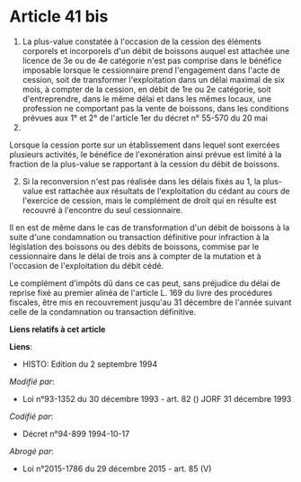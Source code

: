 # Article 41 bis

1. La plus-value constatée à l'occasion de la cession des éléments corporels et incorporels d'un débit de boissons auquel est
attachée une licence de 3e ou de 4e catégorie n'est pas comprise dans le bénéfice imposable lorsque le cessionnaire prend
l'engagement dans l'acte de cession, soit de transformer l'exploitation dans un délai maximal de six mois, à compter de la
cession, en débit de 1re ou 2e catégorie, soit d'entreprendre, dans le même délai et dans les mêmes locaux, une profession ne
comportant pas la vente de boissons, dans les conditions prévues aux 1° et 2° de l'article 1er du décret n° 55-570 du 20 mai
1955.

Lorsque la cession porte sur un établissement dans lequel sont exercées plusieurs activités, le bénéfice de l'exonération
ainsi prévue est limité à la fraction de la plus-value se rapportant à la cession du débit de boissons.

2. Si la reconversion n'est pas réalisée dans les délais fixés au 1, la plus-value est rattachée aux résultats de
l'exploitation du cédant au cours de l'exercice de cession, mais le complément de droit qui en résulte est recouvré à
l'encontre du seul cessionnaire.

Il en est de même dans le cas de transformation d'un débit de boissons à la suite d'une condamnation ou transaction
définitive pour infraction à la législation des boissons ou des débits de boissons, commise par le cessionnaire dans le délai
de trois ans à compter de la mutation et à l'occasion de l'exploitation du débit cédé.

Le complément d'impôts dû dans ce cas peut, sans préjudice du délai de reprise fixé au premier alinéa de l'article L. 169 du
livre des procédures fiscales, être mis en recouvrement jusqu'au 31 décembre de l'année suivant celle de la condamnation ou
transaction définitive.

**Liens relatifs à cet article**

**Liens**:

  - HISTO: Edition du 2 septembre 1994

_Modifié par_:

  - Loi n°93-1352 du 30 décembre 1993 - art. 82 () JORF 31 décembre 1993

_Codifié par_:

  - Décret n°94-899 1994-10-17

_Abrogé par_:

  - Loi n°2015-1786 du 29 décembre 2015 - art. 85 (V)
